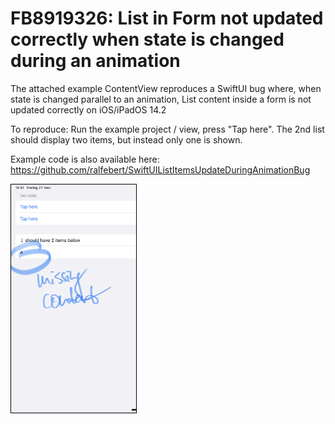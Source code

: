# FB8919326: List in Form not updated correctly when state is changed during an animation

The attached example ContentView reproduces a SwiftUI bug where, when state is changed parallel to an animation, List content inside a form is not updated correctly on iOS/iPadOS 14.2

To reproduce: Run the example project / view, press "Tap here". The 2nd list should display two items, but instead only one is shown.

Example code is also available here:
https://github.com/ralfebert/SwiftUIListItemsUpdateDuringAnimationBug

<img src="docs/screen_missing_content.png" style="width:200px;border:1px solid black;" width="200">